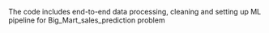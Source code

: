 The code includes end-to-end data processing, cleaning and setting up ML pipeline for Big_Mart_sales_prediction problem
